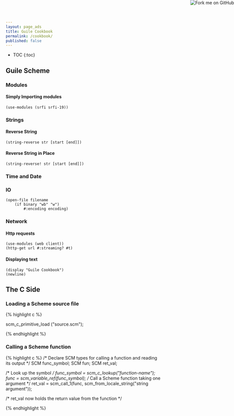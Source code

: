 ```yaml
---
layout: page_ads
title: Guile Cookbook
permalink: /cookbook/
published: false
---
```


* TOC
{:toc}

## Guile Scheme

### Modules

#### Simply Importing modules

    (use-modules (srfi srfi-19))

### Strings

#### Reverse String
    (string-reverse str [start [end]])

#### Reverse String in Place
    (string-reverse! str [start [end]])

### Time and Date

### IO
    (open-file filename
        (if binary "wb" "w")
            #:encoding encoding)


### Network

#### Http requests
    (use-modules (web client))
    (http-get url #:streaming? #t)

#### Displaying text
    (display "Guile Cookbook")
    (newline)

## The C Side

### Loading a Scheme source file
{% highlight c %}

scm_c_primitive_load ("source.scm");

{% endhighlight %}

### Calling a Scheme function
{% highlight c %}
/* Declare SCM types for calling a function and reading its output */
SCM func_symbol;
SCM fun;
SCM ret_val;

/* Look up the symbol */
func_symbol = scm_c_lookup("function-name");
func = scm_variable_ref(func_symbol);
/* Call a Scheme function taking one argument */
ret_val = scm_call_1(func, scm_from_locale_string("string argument"));

/* ret_val now holds the return value from the function */

{% endhighlight %}

<a href="https://github.com/pasoev"><img style="position: absolute; top: 0; right: 0; border: 0;" src="https://camo.githubusercontent.com/365986a132ccd6a44c23a9169022c0b5c890c387/68747470733a2f2f73332e616d617a6f6e6177732e636f6d2f6769746875622f726962626f6e732f666f726b6d655f72696768745f7265645f6161303030302e706e67" alt="Fork me on GitHub" data-canonical-src="https://s3.amazonaws.com/github/ribbons/forkme_right_red_aa0000.png"></a>
